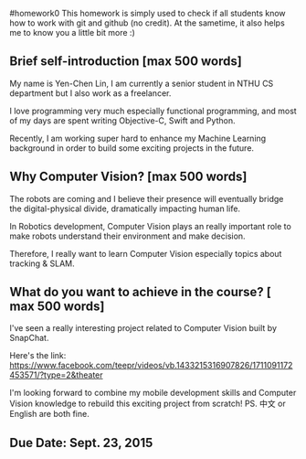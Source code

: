 #homework0
This homework is simply used to check if all students know how to work with git and github (no credit).
At the sametime, it also helps me to know you a little bit more :)

## Brief self-introduction [max 500 words]
My name is Yen-Chen Lin, I am currently a senior student in NTHU CS department but I also work as a freelancer.

I love programming very much especially functional programming, and most of my days are spent writing Objective-C, Swift and Python.

Recently, I am working super hard to enhance my Machine Learning background in order to build some exciting projects in the future.
## Why Computer Vision? [max 500 words]
The robots are coming and I believe their presence will eventually bridge the digital-physical divide, dramatically impacting human life.

In Robotics development, Computer Vision plays an really important role to make robots understand their environment and make decision.

Therefore, I really want to learn Computer Vision especially topics about tracking & SLAM.
## What do you want to achieve in the course? [ max 500 words]
I've seen a really interesting project related to Computer Vision built by SnapChat.

Here's the link: https://www.facebook.com/teepr/videos/vb.1433215316907826/1711091172453571/?type=2&theater

I'm looking forward to combine my mobile development skills and Computer Vision knowledge to rebuild this exciting project from scratch!
PS. 中文 or English are both fine.

## Due Date: Sept. 23, 2015
